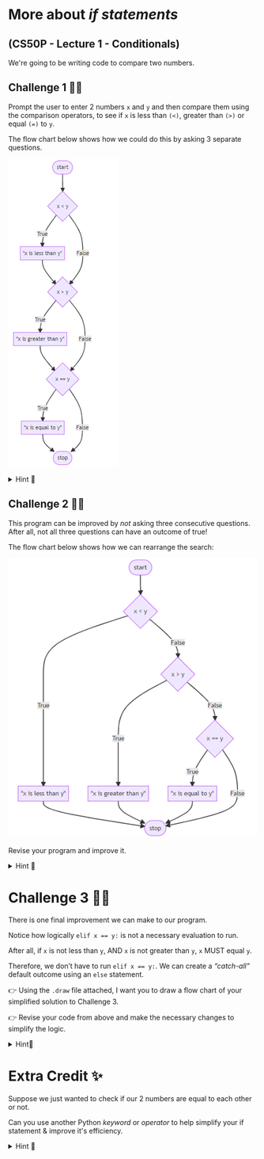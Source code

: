 # More about *if statements*

## (CS50P - Lecture 1 - Conditionals)

We're going to be writing code to compare two numbers.



## Challenge 1 👨‍💻
Prompt the user to enter 2 numbers `x` and `y` and then compare them using the comparison operators, to see if `x`
is less than `(<)`, greater than `(>)` or equal `(=)` to `y`. 

The flow chart below shows how we could do this by asking 3 separate questions.

![image](image.png)

<details>
  <summary> Hint 👀 </summary>

  ````py
# Challenge 1

x = int(input("What's x? "))
y = int()

if x < y:
  print("x is less than y")
if x > y:

if x = y

  ````
</details>

## Challenge 2 👨‍💻

This program can be improved by *not* asking three consecutive questions. After all, not all three questions can have an outcome of true! 

The flow chart below shows how we can rearrange the search:

![image](image_2.png)


Revise your program and improve it.

<details>
  <summary> Hint 👀 </summary>

  ````py
  # Challenge 2

x = 
y = 

if x < y:
  print("x is less than y")
elif x > y:

  ````
</details>


# Challenge 3 👨‍💻
There is one final improvement we can make to our program. 

Notice how logically `elif x == y:` is not a necessary evaluation to run. 

After all, if `x` is not less than `y`, AND `x` is not greater than `y`, `x` MUST equal `y`. 

Therefore, we don’t have to run `elif x == y:`. We can create a *“catch-all”* default outcome using an ``else`` statement.

👉 Using the `.draw` file attached, I want you to draw a flow chart of your simplified solution to Challenge 3.

👉 Revise your code from above and make the necessary changes to simplify the logic.

<details>
  <summary> Hint👀  </summary>

  ````py
# Challenge 3

x = 
y = 

if 
elif  
else
   
  ````
</details>


# Extra Credit ✨
Suppose we just wanted to check if our 2 numbers are equal to each other or not.

Can you use another Python *keyword* or *operator* to help simplify your if statement & improve it's efficiency.

<details>
  <summary> Hint 👀 </summary>

  ````py
  or

  != 

  == 
  
  ````
</details>

> 

